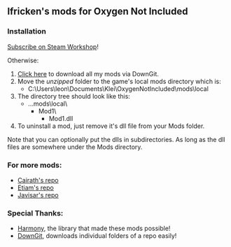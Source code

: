 
## lfricken's mods for Oxygen Not Included

### Installation
[Subscribe on Steam Workshop](https://steamcommunity.com/profiles/76561198103077369/myworkshopfiles/?appid=457140)!

Otherwise:
1. [Click here](https://minhaskamal.github.io/DownGit/#/home?url=https://github.com/lfricken/oni-mods/tree/master/Mods) to download all my mods via DownGit.
2. Move the _unzipped_ folder to the game's local mods directory which is: 
    * C:\Users\leon\Documents\Klei\OxygenNotIncluded\mods\local
3. The directory tree should look like this:
    * ...mods\local\
        * Mod1\
            * Mod1.dll
4. To uninstall a mod, just remove it's dll file from your Mods folder.

Note that you can optionally put the dlls in subdirectories. As long as the dll files are somewhere under the Mods directory.

### For more mods:
* [Cairath's repo](https://github.com/Cairath/ONI-Mods)
* [Etiam's repo](https://github.com/EtiamNullam/Etiam-ONI-Modpack)
* [Javisar's repo](https://github.com/javisar/ONI-Modloader-Mods)

### Special Thanks:
* [Harmony](https://github.com/pardeike/Harmony), the library that made these mods possible!
* [DownGit](https://minhaskamal.github.io/DownGit/#/home?), downloads individual folders of a repo easily!

